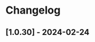 # Changelog

<!-- Do not change the line immediately below this comment, the build system will replace it with the actual version and date. -->

## [1.0.30] - 2024-02-24


